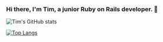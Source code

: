 ### Hi there, I'm Tim, a junior Ruby on Rails developer. 👋

![Tim's GitHub stats](https://github-readme-stats.vercel.app/api?username=tim32503&show_icons=true&theme=vue)

[![Top Langs](https://github-readme-stats.vercel.app/api/top-langs/?username=tim32503&layout=compact)](https://github.com/anuraghazra/github-readme-stats)
<!--
**tim32503/tim32503** is a ✨ _special_ ✨ repository because its `README.md` (this file) appears on your GitHub profile.

Here are some ideas to get you started:

- 🔭 I’m currently working on ...
- 🌱 I’m currently learning ...
- 👯 I’m looking to collaborate on ...
- 🤔 I’m looking for help with ...
- 💬 Ask me about ...
- 📫 How to reach me: ...
- 😄 Pronouns: ...
- ⚡ Fun fact: ...
-->
